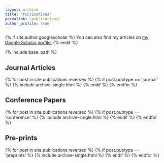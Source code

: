 ```yaml
---
layout: archive
title: "Publications"
permalink: /publications/
author_profile: true
---
```


{% if site.author.googlescholar %}
  You can also find my articles on <u><a href="{{site.author.googlescholar}}">my Google Scholar profile</a>.</u>
{% endif %}

{% include base_path %}

<h2>Journal Articles</h2>
{% for post in site.publications reversed %}
  {% if post.pubtype == 'journal' %}
      {% include archive-single.html %}
  {% endif %}
{% endfor %}


<h2>Conference Papers</h2>
{% for post in site.publications reversed %}
  {% if post.pubtype == 'conference' %}
      {% include archive-single.html %}
  {% endif %}
{% endfor %}

<h2>Pre-prints</h2>
{% for post in site.publications reversed %}
  {% if post.pubtype == 'preprints' %}
      {% include archive-single.html %}
  {% endif %}
{% endfor %}
